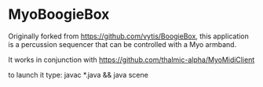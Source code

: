 MyoBoogieBox
=========

Originally forked from https://github.com/vytis/BoogieBox, this application is a percussion sequencer that can be controlled with a Myo armband.

It works in conjunction with https://github.com/thalmic-alpha/MyoMidiClient

to launch it type:
    javac *.java && java scene <listening port>

